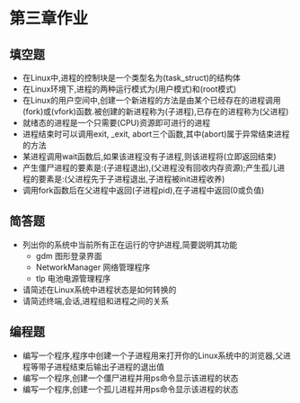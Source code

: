# 第三章作业

## 填空题

- 在Linux中,进程的控制块是一个类型名为(task_struct)的结构体
- 在Linux环境下,进程的两种运行模式为(用户模式)和(root模式)
- 在Linux的用户空间中,创建一个新进程的方法是由某个已经存在的进程调用(fork)或(vfork)函数.被创建的新进程称为(子进程),已存在的进程称为(父进程)
- 就绪态的进程是一个只需要(CPU)资源即可进行的进程
- 进程结束时可以调用exit, _exit, abort三个函数,其中(abort)属于异常结束进程的方法
- 某进程调用wait函数后,如果该进程没有子进程,则该进程将(立即返回结束)
- 产生僵尸进程的要素是:(子进程退出),(父进程没有回收内存资源);产生孤儿进程的要素是:(父进程先于子进程退出,子进程被init进程收养)
- 调用fork函数后在父进程中返回(子进程pid),在子进程中返回(0或负值)

## 简答题

- 列出你的系统中当前所有正在运行的守护进程,简要説明其功能
  - gdm 图形登录界面
  - NetworkManager 网络管理程序
  - tlp 电池电源管理程序
- 请简述在Linux系统中进程状态是如何转换的
- 请简述终端,会话,进程组和进程之间的关系

## 编程题

- 编写一个程序,程序中创建一个子进程用来打开你的Linux系统中的浏览器,父进程等带子进程结束后输出子进程的退出值
- 编写一个程序,创建一个僵尸进程并用ps命令显示该进程的状态
- 编写一个程序,创建一个孤儿进程并用ps命令显示该进程的状态
